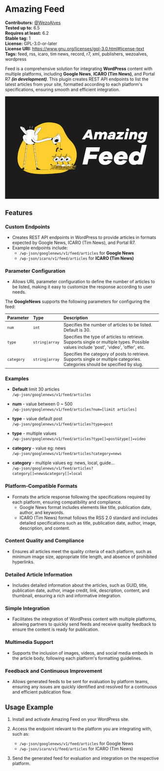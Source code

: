 # Amazing Feed

**Contributors:** [@WezoAlves](https://www.wezo.com.br)  
**Tested up to:** 6.5  
**Requires at least:** 6.2  
**Stable tag:** 1  
**License:** GPL-3.0-or-later  
**License URI:** https://www.gnu.org/licenses/gpl-3.0.html#license-text  
**Tags:** feed, rss, icaro, tim news, record, r7, xml, publishers, wezoalves, wordpress  

Feed is a comprehensive solution for integrating **WordPress** content with multiple platforms, including **Google News**, **ICARO (Tim News)**, and Portal R7 **_(in development)_**. This plugin creates REST API endpoints to list the latest articles from your site, formatted according to each platform's specifications, ensuring smooth and efficient integration.


![Plugin WordPress Amazing Feed](https://raw.githubusercontent.com/wezoalves/wp-feed/main/assets/cover.png)

## Features

### Custom Endpoints
- Creates REST API endpoints in WordPress to provide articles in formats expected by Google News, ICARO (Tim News), and Portal R7.
- Example endpoints include:
  - `/wp-json/googlenews/v1/feed/articles` for **Google News**
  - `/wp-json/icaro/v1/feed/articles` for **ICARO (Tim News)**

### Parameter Configuration
- Allows URL parameter configuration to define the number of articles to be listed, making it easy to customize the response according to user needs.

The **GoogleNews** supports the following parameters for configuring the feed:

| Parameter  | Type           | Description                                                                 |
| :--------- | :------------- | :-------------------------------------------------------------------------- |
| `num`      | `int`          | Specifies the number of articles to be listed. Default is 30.               |
| `type`     | `string\|array` | Specifies the type of articles to retrieve. Supports single or multiple types. Possible values include 'post', 'video', 'offer', etc. |
| `category` | `string\|array` | Specifies the category of posts to retrieve. Supports single or multiple categories. Categories should be specified by slug. |

### Examples

- **Default** limit 30 articles  
  `/wp-json/googlenews/v1/feed/articles`

- **num** - value between 0 ~ 500  
  `/wp-json/googlenews/v1/feed/articles?num=[limit articles]` 

- **type** - value default post  
  `/wp-json/googlenews/v1/feed/articles?type=post` 

- **type** - multiple values  
  `/wp-json/googlenews/v1/feed/articles?type[]=post&type[]=video` 

- **category** - value eg: news  
  `/wp-json/googlenews/v1/feed/articles?category=news` 

- **category** - multiple values eg: news, local, guide...  
  `/wp-json/googlenews/v1/feed/articles?category[]=news&category[]=local` 

### Platform-Compatible Formats
- Formats the article response following the specifications required by each platform, ensuring compatibility and compliance.
  - Google News format includes elements like title, publication date, author, and keywords.
  - ICARO (Tim News) format follows the RSS 2.0 standard and includes detailed specifications such as title, publication date, author, image, description, and content.

### Content Quality and Compliance
- Ensures all articles meet the quality criteria of each platform, such as minimum image size, appropriate title length, and absence of prohibited hyperlinks.

### Detailed Article Information
- Includes detailed information about the articles, such as GUID, title, publication date, author, image credit, link, description, content, and thumbnail, ensuring a rich and informative integration.

### Simple Integration
- Facilitates the integration of WordPress content with multiple platforms, allowing partners to quickly send feeds and receive quality feedback to ensure the content is ready for publication.

### Multimedia Support
- Supports the inclusion of images, videos, and social media embeds in the article body, following each platform's formatting guidelines.

### Feedback and Continuous Improvement
- Allows generated feeds to be sent for evaluation by platform teams, ensuring any issues are quickly identified and resolved for a continuous and efficient publication flow.

## Usage Example
1. Install and activate Amazing Feed on your WordPress site.
2. Access the endpoint relevant to the platform you are integrating with, such as:
   - `/wp-json/googlenews/v1/feed/articles` for Google News
   - `/wp-json/icaro/v1/feed/articles` for ICARO (Tim News)

3. Send the generated feed for evaluation and integration on the respective platform.
